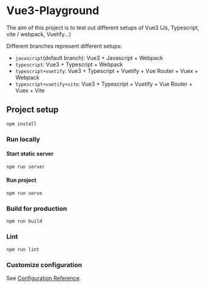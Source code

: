 # Vue3-Playground

The aim of this project is to test out different setups of Vue3 (Js, Typescript, vite / webpack, Vuetify...)

Different branches represent different setups:

- `javascript`(default branch):  Vue3 + Javascript + Webpack
- `typescript`: Vue3 + Typescript + Webpack
- `typescript+vuetify`: Vue3 + Typescript + Vuetify + Vue Router + Vuex + Webpack
- `typescript+vuetify+vite`: Vue3 + Typescript + Vuetify + Vue Router + Vuex + Vite

## Project setup
```
npm install
```

### Run locally

#### Start static server
```
npm run server
```

#### Run project
```
npm run serve
```

### Build for production
```
npm run build
```

### Lint
```
npm run lint
```

### Customize configuration
See [Configuration Reference](https://cli.vuejs.org/config/).
